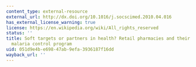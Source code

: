 ```yaml
---
content_type: external-resource
external_url: http://dx.doi.org/10.1016/j.socscimed.2010.04.016
has_external_license_warning: true
license: https://en.wikipedia.org/wiki/All_rights_reserved
status: ''
title: Soft targets or partners in health? Retail pharmacies and their role in Tanzania's
  malaria control program
uid: 051d9e4b-e698-47ab-9efa-3936187f16dd
wayback_url: ''
---
```

